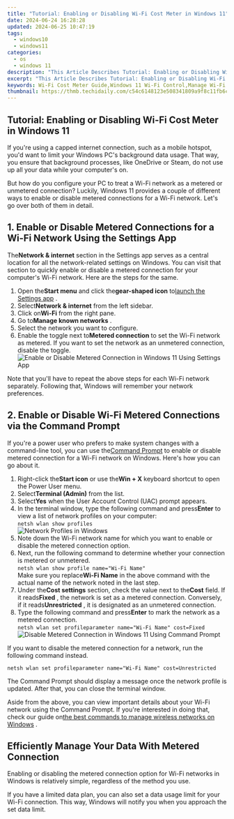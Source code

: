 ```yaml
---
title: "Tutorial: Enabling or Disabling Wi-Fi Cost Meter in Windows 11"
date: 2024-06-24 16:28:28
updated: 2024-06-25 10:47:19
tags:
  - windows10
  - windows11
categories:
  - os
  - windows 11
description: "This Article Describes Tutorial: Enabling or Disabling Wi-Fi Cost Meter in Windows 11"
excerpt: "This Article Describes Tutorial: Enabling or Disabling Wi-Fi Cost Meter in Windows 11"
keywords: Wi-Fi Cost Meter Guide,Windows 11 Wi-Fi Control,Manage Wi-Fi Expenses,Disable Wi-Fi Monitoring,Enabling/Disabling Wi-Fi,Windows 11 Network Settings,Optimize Wi-Fi Costs in Win11
thumbnail: https://thmb.techidaily.com/c54c6148123e508341809a9f8c11fb6ca2958cb786ab2471b34202053c6a9248.jpg
---
```


## Tutorial: Enabling or Disabling Wi-Fi Cost Meter in Windows 11

 If you're using a capped internet connection, such as a mobile hotspot, you'd want to limit your Windows PC's background data usage. That way, you ensure that background processes, like OneDrive or Steam, do not use up all your data while your computer's on.

 But how do you configure your PC to treat a Wi-Fi network as a metered or unmetered connection? Luckily, Windows 11 provides a couple of different ways to enable or disable metered connections for a Wi-Fi network. Let's go over both of them in detail.

## 1\. Enable or Disable Metered Connections for a Wi-Fi Network Using the Settings App

 The**Network & internet** section in the Settings app serves as a central location for all the network-related settings on Windows. You can visit that section to quickly enable or disable a metered connection for your computer's Wi-Fi network. Here are the steps for the same.

1. Open the**Start menu** and click the**gear-shaped icon** to[launch the Settings app](https://www.makeuseof.com/windows-ways-to-open-system-settings/) .
2. Select**Network & internet** from the left sidebar.
3. Click on**Wi-Fi** from the right pane.
4. Go to**Manage known networks** .
5. Select the network you want to configure.
6. Enable the toggle next to**Metered connection** to set the Wi-Fi network as metered. If you want to set the network as an unmetered connection, disable the toggle.  
![Enable or Disable Metered Connection in Windows 11 Using Settings App](https://static1.makeuseofimages.com/wordpress/wp-content/uploads/2023/01/enable-or-disable-metered-connection-in-windows-11-using-settings-app.jpg)

 Note that you'll have to repeat the above steps for each Wi-Fi network separately. Following that, Windows will remember your network preferences.

## 2\. Enable or Disable Wi-Fi Metered Connections via the Command Prompt

 If you're a power user who prefers to make system changes with a command-line tool, you can use the[Command Prompt](https://www.makeuseof.com/tag/a-beginners-guide-to-the-windows-command-line/) to enable or disable metered connection for a Wi-Fi network on Windows. Here's how you can go about it.

1. Right-click the**Start icon** or use the**Win + X** keyboard shortcut to open the Power User menu.
2. Select**Terminal (Admin)** from the list.
3. Select**Yes** when the User Account Control (UAC) prompt appears.
4. In the terminal window, type the following command and press**Enter** to view a list of network profiles on your computer:  
`netsh wlan show profiles`  
![Network Profiles in Windows](https://static1.makeuseofimages.com/wordpress/wp-content/uploads/2023/01/network-profiles-in-windows.jpg)
5. Note down the Wi-Fi network name for which you want to enable or disable the metered connection option.
6. Next, run the following command to determine whether your connection is metered or unmetered.  
`netsh wlan show profile name="Wi-Fi Name"`  
 Make sure you replace**Wi-Fi Name** in the above command with the actual name of the network noted in the last step.
7. Under the**Cost settings** section, check the value next to the**Cost** field. If it reads**Fixed** , the network is set as a metered connection. Conversely, if it reads**Unrestricted** , it is designated as an unmetered connection.
8. Type the following command and press**Enter** to mark the network as a metered connection.  
`netsh wlan set profileparameter name="Wi-Fi Name" cost=Fixed`  
![Disable Metered Connection in Windows 11 Using Command Prompt](https://static1.makeuseofimages.com/wordpress/wp-content/uploads/2023/01/disable-metered-connection-in-windows-11-using-command-prompt.jpg)

 If you want to disable the metered connection for a network, run the following command instead.

`netsh wlan set profileparameter name="Wi-Fi Name" cost=Unrestricted`

 The Command Prompt should display a message once the network profile is updated. After that, you can close the terminal window.

 Aside from the above, you can view important details about your Wi-Fi network using the Command Prompt. If you're interested in doing that, check our guide on[the best commands to manage wireless networks on Windows](https://www.makeuseof.com/tag/commands-manage-wireless-networks-windows/) .

## Efficiently Manage Your Data With Metered Connection

 Enabling or disabling the metered connection option for Wi-Fi networks in Windows is relatively simple, regardless of the method you use.

 If you have a limited data plan, you can also set a data usage limit for your Wi-Fi connection. This way, Windows will notify you when you approach the set data limit.


<ins class="adsbygoogle"
     style="display:block"
     data-ad-format="autorelaxed"
     data-ad-client="ca-pub-7571918770474297"
     data-ad-slot="1223367746"></ins>



<ins class="adsbygoogle"
     style="display:block"
     data-ad-client="ca-pub-7571918770474297"
     data-ad-slot="8358498916"
     data-ad-format="auto"
     data-full-width-responsive="true"></ins>

